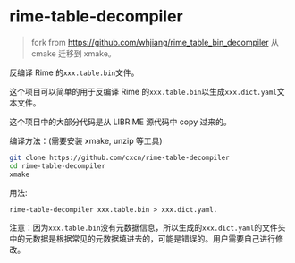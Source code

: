 # rime-table-decompiler

> fork from <https://github.com/whjiang/rime_table_bin_decompiler>
> 从 cmake 迁移到 xmake。

反编译 Rime 的`xxx.table.bin`文件。

这个项目可以简单的用于反编译 Rime 的`xxx.table.bin`以生成`xxx.dict.yaml`文本文件。

这个项目中的大部分代码是从 LIBRIME 源代码中 copy 过来的。

编译方法：(需要安装 xmake, unzip 等工具)

```bash
git clone https://github.com/cxcn/rime-table-decompiler
cd rime-table-decompiler
xmake
```

用法:

```
rime-table-decompiler xxx.table.bin > xxx.dict.yaml.
```

注意：因为`xxx.table.bin`没有元数据信息，所以生成的`xxx.dict.yaml`的文件头中的元数据是根据常见的元数据填进去的，可能是错误的。用户需要自己进行修改。
